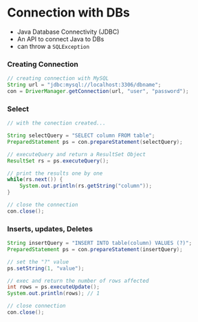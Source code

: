 # Connection with DBs 
- Java Database Connectivity (JDBC)
- An API to connect Java to DBs
- can throw a `SQLException`
	
###  Creating Connection
```java
// creating connection with MySQL
String url = "jdbc:mysql://localhost:3306/dbname";   
con = DriverManager.getConnection(url, "user", "password");
```

### Select
```java
// with the conection created...

String selectQuery = "SELECT column FROM table";  
PreparedStatement ps = con.prepareStatement(selectQuery);

// executeQuery and return a ResultSet Object
ResultSet rs = ps.executeQuery();

// print the results one by one
while(rs.next()) {  
	System.out.println(rs.getString("column")); 
}

// close the connection
con.close();
```

### Inserts, updates, Deletes
```java
String insertQuery = "INSERT INTO table(column) VALUES (?)";  
PreparedStatement ps = con.prepareStatement(insertQuery); 

// set the "?" value
ps.setString(1, "value");  

// exec and return the number of rows affected
int rows = ps.executeUpdate();  
System.out.println(rows); // 1

// close connection
con.close();
```

